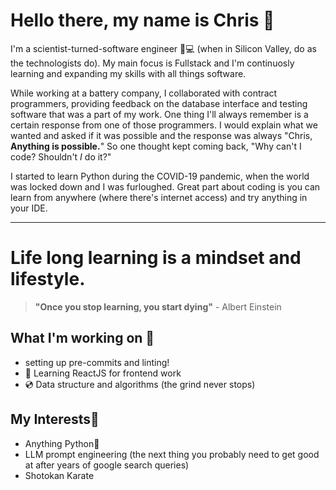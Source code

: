 # Hello there, my name is Chris 👋

I'm a scientist-turned-software engineer 🧪💻 (when in Silicon Valley, do as the technologists do). My main focus is Fullstack and I'm continuosly learning and expanding my skills with all things software.

While working at a battery company, I collaborated with contract programmers, providing feedback on the database interface and testing software that was a part of my work. One thing I'll always remember is a certain response from one of those programmers. I would explain what we wanted and asked if it was possible and the response was always "Chris, **Anything is possible.**" So one thought kept coming back, "Why can't I code? Shouldn't *I* do it?"

I started to learn Python during the COVID-19 pandemic, when the world was locked down and I was furloughed. Great part about coding is you can learn from anywhere (where there's internet access) and try anything in your IDE. 

---

# Life long learning is a mindset and lifestyle. 
> **"Once you stop learning, you start dying"** - Albert Einstein

## What I'm working on 🔨
- setting up pre-commits and linting!
- 🌱 Learning ReactJS for frontend work
- 💿 Data structure and algorithms (the grind never stops)

## My Interests🧠
- Anything Python🐍
- LLM prompt engineering (the next thing you probably need to get good at after years of google search queries)
- Shotokan Karate

<!--
**cmsato09/cmsato09** is a ✨ _special_ ✨ repository because its `README.md` (this file) appears on your GitHub profile.

Here are some ideas to get you started:

- 🔭 I’m currently working on ...
- 🌱 I’m currently learning ...
- 👯 I’m looking to collaborate on ...
- 🤔 I’m looking for help with ...
- 💬 Ask me about ...
- 📫 How to reach me: ...
- 😄 Pronouns: ...
- ⚡ Fun fact: ...
-->
